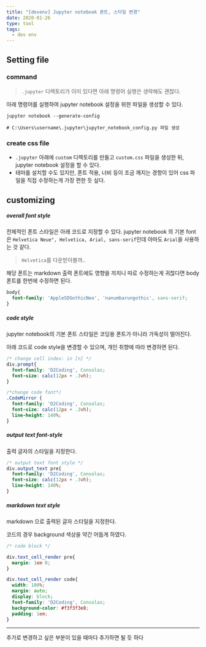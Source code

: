 ```yaml
---
title: "[devenv] Jupyter notebook 폰트, 스타일 변경"
date: 2020-01-26
type: tool
tags:
  - dev env
---
```




## Setting file


### command

> `.jupyter` 디렉토리가 이미 있다면 아래 명령어 실행은 생략해도 괜찮다.

아래 명령어를 실행하여 jupyter notebook 설정을 위한 파일을 생성할 수 있다.

```shell
jupyter notebook --generate-config

# C:\Users\username\.jupyter\jupyter_notebook_config.py 파일 생성
```

 

### create css file

- `.jupyter` 아래에 `custom` 디렉토리를 만들고 `custom.css` 파일을 생성한 뒤, jupyter notebook 설정을 할 수 있다.
- 테마를 설치할 수도 있지만, 폰트 적용, 너비 등이 조금 깨지는 경향이 있어 css 파일을 직접 수정하는게 가장 편한 듯 싶다. 





## customizing



##### overall font style

전체적인 폰트 스타일은 아래 코드로 지정할 수 있다. jupyter notebook 의 기본 font은 `Helvetica Neue", Helvetica, Arial, sans-serif`인데  아마도 `Arial`을 사용하는 것 같다.

> `Helvetica`를 다운받아볼까..

해당 폰트는 markdown 출력 폰트에도 영향을 끼치니 따로 수정하는게 귀찮다면 body 폰트를 한번에 수정하면 된다.

```css
body{
  font-family: 'AppleSDGothicNeo', 'nanumbarungothic', sans-serif;
} 
```





##### code style

jupyter notebook의 기본 폰트 스타일은 코딩용 폰트가 아니라 가독성이 떨어진다.

아래 코드로 code style을 변경할 수 있으며, 개인 취향에 따라 변경하면 된다.

```css
/* change cell index: in [n] */
div.prompt{
  font-family: 'D2Coding', Consolas;
  font-size: calc(12px + .3vh);
}

/*change code font*/
.CodeMirror {
  font-family: 'D2Coding', Consolas;
  font-size: calc(12px + .3vh);
  line-height: 140%;
}
```



##### output text font-style

출력 글자의 스타일을 지정한다.

```css
/* output text font style */
div.output_text pre{
  font-family: 'D2Coding', Consolas;
  font-size: calc(12px + .3vh);
  line-height: 140%;
}
```



##### markdown text style

markdown 으로 출력된 글자 스타일을 지정한다. 

코드의 경우 background 색상을 약간 어둡게 하였다.

```css
/* code block */

div.text_cell_render pre{
  margin: 1em 0;
}

div.text_cell_render code{
  width: 100%;
  margin: auto;
  display: block;
  font-family: 'D2Coding', Consolas;
  background-color: #f3f3f3e8;
  padding: 1em;
}
```



-----

추가로 변경하고 싶은 부분이 있을 때마다 추가하면 될 듯 하다